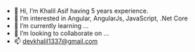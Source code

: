- 👋 Hi, I’m Khalil Asif having 5 years experience.
- 👀 I’m interested in Angular, AngularJs, JavaScript, .Net Core
- 🌱 I’m currently learning ...
- 💞️ I’m looking to collaborate on ...
- 📫 devkhalil1337@gmail.com

<!---
devkhalil1337/devkhalil1337 is a ✨ special ✨ repository because its `README.md` (this file) appears on your GitHub profile.
You can click the Preview link to take a look at your changes.
--->
